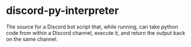 # discord-py-interpreter

The source for a Discord bot script that, while running, can take python code from within a Discord channel, execute it, and return the output back on the same channel.
